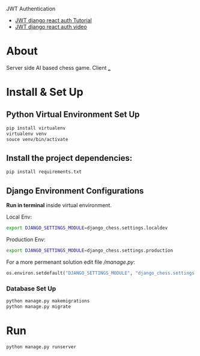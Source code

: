 JWT Authentication
  - [JWT django react auth Tutorial](https://medium.com/@dakota.lillie/django-react-jwt-authentication-5015ee00ef9a)
  - [JWT django react auth video](https://www.youtube.com/watch?v=0fb7zvUovPQ)

# About
Server side AI based chess game. Client [_](https://github.com/ariel1985/chess-client)

# Install & Set Up

## Python Virtual Environment Set Up
```bash
pip install virtualenv
virtualenv venv
souce venv/bin/activate
``` 

## Install the project dependencies:
```bash
pip install requirements.txt
```

## Django Environment Configurations
**Run in terminal** inside virtual environment.
 
Local Env:
```bash
export DJANGO_SETTINGS_MODULE=django_chess.settings.localdev
```
Production Env:
```bash
export DJANGO_SETTINGS_MODULE=django_chess.settings.production
```
For a more permenant solution edit file _/manage.py_:
```python
os.environ.setdefault("DJANGO_SETTINGS_MODULE", "django_chess.settings.localdev")
```

### Database Set Up
```bash
python manage.py makemigrations
python manage.py migrate
```


# Run 
```bash
python manage.py runserver
```
 

 

